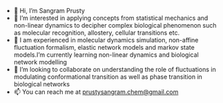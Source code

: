 - 👋 Hi, I’m Sangram Prusty
- 👀 I’m interested in applying concepts from statistical mechanics and non-linear dynamics to decipher complex biological phenomenon such as molecular recognition, allostery, cellular transitions etc.
- 🌱 I am experienced in molecular dynamics simulation, non-affine fluctuation formalism, elastic network models and markov state models.I’m currently learning non-linear dynamics and biological network modelling
- 💞️ I’m looking to collaborate on understanding the role of fluctuations in modulating conformational transition as well as phase transition in biological networks
- 📫 You can reach me at prustysangram.chem@gmail.com

<!---
Sangram-biophy/Sangram-biophy is a ✨ special ✨ repository because its `README.md` (this file) appears on your GitHub profile.
You can click the Preview link to take a look at your changes.
--->
